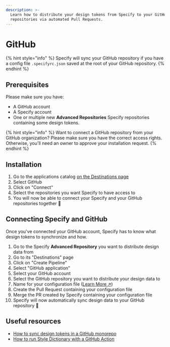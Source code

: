 ```yaml
---
description: >-
  Learn how to distribute your design tokens from Specify to your GitHub
  repositories via automated Pull Requests.
---
```


# GitHub

{% hint style="info" %}
Specify will sync your GitHub repository if you have a config file `.specifyrc.json` saved at the root of your GitHub repository.
{% endhint %}

## Prerequisites

Please make sure you have:

* A GitHub account
* A Specify account
* One or multiple new **Advanced Repositories** Specify repositories containing some design tokens.

{% hint style="info" %}
Want to connect a GitHub repository from your GitHub organization? Please make sure you have the correct access rights. Otherwise, you'll need an owner to approve your installation request.
{% endhint %}

## Installation

1. Go to the applications catalog [on the Destinations page](https://specifyapp.com/apps/add/destinations)
2. Select GitHub
3. Click on "Connect"
4. Select the repositories you want Specify to have access to
5. You will now be able to connect your Specify and your GitHub repositories together 🎉

## Connecting Specify and GitHub

Once you've connected your GitHub account, Specify has to know what design tokens to synchronize and how.

1. Go to the Specify **Advanced Repository** you want to distribute design data from
2. Go to its "Destinations" page
3. Click on "Create Pipeline"
4. Select "GitHub application"
5. Select your GitHub account
6. Select the GitHub repository you want to distribute your design data to
7. Name for your configuration file ([Learn More ↗︎](https://help.specifyapp.com/en/articles/8672436-how-to-sync-design-tokens-in-a-github-monorepo))
8. Create the Pull Request containing your configuration file
9. Merge the PR created by Specify containing your configuration file
10. Specify will now automatically sync design data to your GitHub repository 🎉



## Useful resources

* [How to sync design tokens in a GitHub monorepo](https://help.specifyapp.com/en/articles/8672436-how-to-sync-design-tokens-in-a-github-monorepo)
* [How to run Style Dictionary with a GitHub Action](https://specifyapp.com/blog/github-actions-style-dictionary)
